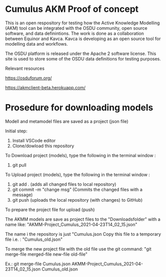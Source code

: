 # Cumulus AKM Proof of concept

This is an open respository for testing how the Active Knowledge Modelling (AKM) tool can be integrated with the OSDU community, open source software, and data definintions. The work is done as a collaboration between Equinor and Kavca. Kavca is developing as an open source tool for modelling data and workflows.

The OSDU platform is released under the Apache 2 software license. This site is used to store some of the OSDU data definitions for testing purposes. 

Relevant resources

https://osduforum.org/

https://akmclient-beta.herokuapp.com/


# Prosedure for downloading models
Modell and metamodel files are saved as a project (json file) 

Initial step: 
1. Install VSCode editor
2. Clone/dowload this repository

To Download project (models), type the following in the terminal window :
1.  git pull

To Upload project (models), type the following in the terminal window  :
1. git add .  (adds all changed files to local repository)
2. git commit -m "change msg" (Commits the changed files with a message)
3. git push (uploads the local repository (with changes) to GitHub)

To prepare the project file for upload (push)

The AKMM models are save as project files to the "Downloadsfolder" with a name like: 
"AKMM-Project_Cumulus_2021-04-23T14_02_15.json"

The name i the repository is just "Cumulus.json
Copy this file to a temporary file i.e. : "Cumulus_old.json"

To merge the new project file with the old file use the git command:
"git merge-file merged-file new-file old-file"

Ex.:
git    merge-file Cumulus.json      AKMM-Project_Cumulus_2021-04-23T14_02_15.json     Cumulus_old.json